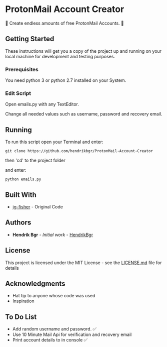 # ProtonMail Account Creator

🚀 Create endless amounts of free ProtonMail Accounts. 🚀

## Getting Started

These instructions will get you a copy of the project up and running on your local machine for development and testing purposes.

### Prerequisites

You need python 3 or python 2.7 installed on your System.

### Edit Script

Open emails.py with any TextEditor.

Change all needed values such as username, password and recovery email.

## Running

To run this script open your Terminal and enter:

```
git clone https://github.com/hendrikbgr/ProtonMail-Account-Creator
```

then 'cd' to the project folder

and enter:

```
python emails.py
```

## Built With

* [jg-fisher](https://github.com/jg-fisher/protonMailGenerator) - Original Code

## Authors

* **Hendrik Bgr** - *Initial work* - [HendrikBgr](https://github.com/hendrikbgr)


## License

This project is licensed under the MIT License - see the [LICENSE.md](LICENSE.md) file for details

## Acknowledgments

* Hat tip to anyone whose code was used
* Inspiration

## To Do List

* Add random username and password. ✅
* Use 10 Minute Mail Api for verification and recovery email
* Print account details to in console ✅
